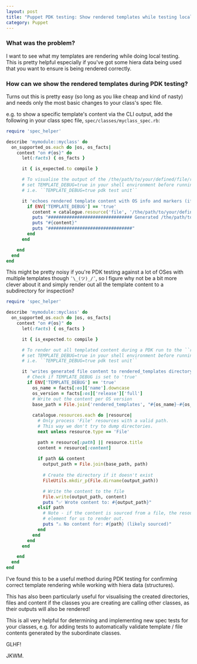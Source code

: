 ```yaml
---
layout: post
title: "Puppet PDK testing: Show rendered templates while testing locally"
category: Puppet
---
```


### What was the problem?

I want to see what my templates are rendering while doing local testing. This is pretty helpful especially if you've got some hiera data being used
that you want to ensure is being rendered correctly.

### How can we show the rendered templates during PDK testing?

Turns out this is pretty easy (so long as you like cheap and kind of nasty) and needs only the most basic changes to your class's spec file.

e.g. to show a specific template's content via the CLI output, add the following in your class spec file, ``spec/classes/myclass_spec.rb``:

```ruby
require 'spec_helper'

describe 'mymodule::myclass' do
  on_supported_os.each do |os, os_facts|
    context "on #{os}" do
      let(:facts) { os_facts }

      it { is_expected.to compile }

      # To visualise the output of the /the/path/to/your/defined/file/resource.txt template during a PDK run, 
      # set TEMPLATE_DEBUG=true in your shell environment before running ``pdk test unit``.
      # i.e. ``TEMPLATE_DEBUG=true pdk test unit``

      it 'echoes rendered template content with OS info and markers (if TEMPLATE_DEBUG is set true)' do
        if ENV['TEMPLATE_DEBUG'] == 'true'
          content = catalogue.resource('file', '/the/path/to/your/defined/file/resource.txt').send(:parameters)[:content]
          puts "################################ Generated /the/path/to/your/defined/file/resource.txt content on: #{os}"
          puts "#{content}"
          puts "################################"
        end
      end

    end
  end
end
```


This might be pretty noisy if you're PDK testing against a lot of OSes with multiple templates though ``¯\_(ツ)_/¯``, so I
figure why not be a bit more clever about it and simply render out all the template content to a subdirectory for inspection?


```ruby
require 'spec_helper'

describe 'mymodule::myclass' do
  on_supported_os.each do |os, os_facts|
    context "on #{os}" do
      let(:facts) { os_facts }

      it { is_expected.to compile }

      # To render out all templated content during a PDK run to the ``rendered_templates`` subdirectory,
      # set TEMPLATE_DEBUG=true in your shell environment before running ``pdk test unit``.
      # i.e. ``TEMPLATE_DEBUG=true pdk test unit``

      it 'writes generated file content to rendered_templates directory per OS version' do
        # Check if TEMPLATE_DEBUG is set to 'true'
        if ENV['TEMPLATE_DEBUG'] == 'true'
          os_name = facts[:os]['name'].downcase
          os_version = facts[:os]['release']['full']
          # Write out the content per OS version
          base_path = File.join('rendered_templates', "#{os_name}-#{os_version}")
      
          catalogue.resources.each do |resource|
            # Only process 'File' resources with a valid path.
            # This way we don't try to dump directories.
            next unless resource.type == 'File'

            path = resource[:path] || resource.title
            content = resource[:content]
            
            if path && content
              output_path = File.join(base_path, path)
      
              # Create the directory if it doesn't exist
              FileUtils.mkdir_p(File.dirname(output_path))

              # Write the content to the file
              File.write(output_path, content)
              puts "✅ Wrote content to: #{output_path}"
            elsif path
              # Note - if the content is sourced from a file, the resource catalog does not have a content
              # element for us to render out.
              puts "⚠️ No content for: #{path} (likely sourced)"
            end
          end
        end
      end

    end
  end
end
```

I've found this to be a useful method during PDK testing for confirming correct template rendering while working with hiera data (structures). 

This has also been particularly useful for visualising the created directories, files and content if the classes you are creating are calling 
other classes, as their outputs will also be rendered!

This is all very helpful for determining and implementing new spec tests for your classes, e.g. for adding tests to automatically validate
template / file contents generated by the subordinate classes.

GLHF!

JKWM.
